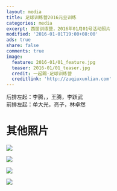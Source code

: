 ```yaml
---
layout: media
title: 足球训练营2016元旦训练
categories: media
excerpt: 西丽训练营，2016年01月01号活动照片
modified: '2016-01-01T19:00+08:00'
ads: true
share: false
comments: true
image:
  feature: 2016-01/01_feature.jpg
  teaser: 2016-01/01_teaser.jpg
  credit: 一起踢·足球训练营
  creditlink: 'http://zuqiuxunlian.com'
---
```


后排左起：李腾，，王腾，李跃武<br>
前排左起：单大光，亮子，林卓然

# 其他照片

![](https://o8pwo778o.qnssl.com/%E8%AE%AD%E7%BB%8302.jpg-jpeg)

![](https://o8pwo778o.qnssl.com/%E8%AE%AD%E7%BB%8303.jpg-jpeg)

![](https://o8pwo778o.qnssl.com/%E8%AE%AD%E7%BB%8304.jpg-jpeg)

![](https://o8pwo778o.qnssl.com/%E8%AE%AD%E7%BB%8305.jpg-jpeg)
